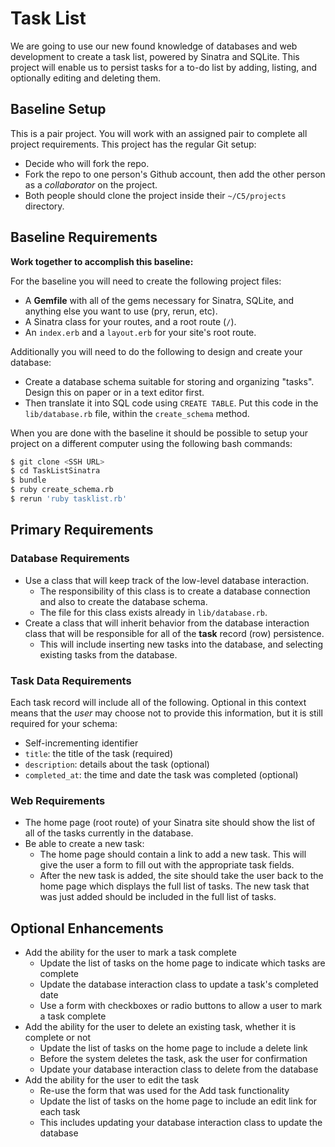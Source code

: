 # Task List
We are going to use our new found knowledge of databases and web development to create a task list, powered by Sinatra and SQLite. This project will enable us to persist tasks for a to-do list by adding, listing, and optionally editing and deleting them.

## Baseline Setup
This is a pair project. You will work with an assigned pair to complete all project requirements. This project has the regular Git setup:

- Decide who will fork the repo.
- Fork the repo to one person's Github account, then add the other person as a _collaborator_ on the project.
- Both people should clone the project inside their `~/C5/projects` directory.

## Baseline Requirements
**Work together to accomplish this baseline:**

For the baseline you will need to create the following project files:

- A __Gemfile__ with all of the gems necessary for Sinatra, SQLite, and anything else you want to use (pry, rerun, etc).
- A Sinatra class for your routes, and a root route (`/`).
- An `index.erb` and a `layout.erb` for your site's root route.

Additionally you will need to do the following to design and create your database:

- Create a database schema suitable for storing and organizing "tasks". Design this on paper or in a text editor first.
- Then translate it into SQL code using `CREATE TABLE`. Put this code in the `lib/database.rb` file, within the `create_schema` method.

When you are done with the baseline it should be possible to setup your project on a different computer using the following bash commands:
```bash
$ git clone <SSH URL>
$ cd TaskListSinatra
$ bundle
$ ruby create_schema.rb
$ rerun 'ruby tasklist.rb'
```

## Primary Requirements

### Database Requirements
- Use a class that will keep track of the low-level database interaction.
  - The responsibility of this class is to create a database connection and also to create the database schema.
  - The file for this class exists already in `lib/database.rb`.
- Create a class that will inherit behavior from the database interaction class that will be responsible for all of the **task** record (row) persistence.
  - This will include inserting new tasks into the database, and selecting existing tasks from the database.

### Task Data Requirements
Each task record will include all of the following. Optional in this context means that the _user_ may choose not to provide this information, but it is still required for your schema:

- Self-incrementing identifier
- `title`: the title of the task (required)
- `description`: details about the task (optional)
- `completed_at`: the time and date the task was completed (optional)

### Web Requirements
- The home page (root route) of your Sinatra site should show the list of all of the tasks currently in the database.
- Be able to create a new task:
  - The home page should contain a link to add a new task. This will give the user a form to fill out with the appropriate task fields.
  - After the new task is added, the site should take the user back to the home page which displays the full list of tasks. The new task that was just added should be included in the full list of tasks.

## Optional Enhancements 
- Add the ability for the user to mark a task complete
  - Update the list of tasks on the home page to indicate which tasks are complete
  - Update the database interaction class to update a task's completed date
  - Use a form with checkboxes or radio buttons to allow a user to mark a task complete
- Add the ability for the user to delete an existing task, whether it is complete or not
  - Update the list of tasks on the home page to include a delete link
  - Before the system deletes the task, ask the user for confirmation
  - Update your database interaction class to delete from the database
- Add the ability for the user to edit the task
  - Re-use the form that was used for the Add task functionality
  - Update the list of tasks on the home page to include an edit link for each task
  - This includes updating your database interaction class to update the database
